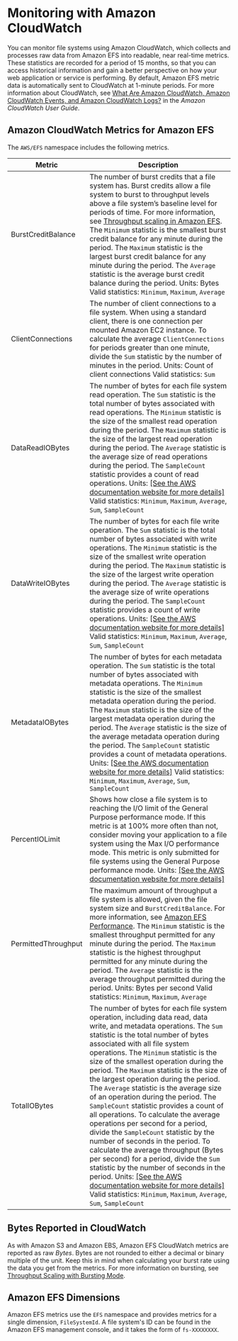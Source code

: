 # Monitoring with Amazon CloudWatch<a name="monitoring-cloudwatch"></a>

You can monitor file systems using Amazon CloudWatch, which collects and processes raw data from Amazon EFS into readable, near real\-time metrics\. These statistics are recorded for a period of 15 months, so that you can access historical information and gain a better perspective on how your web application or service is performing\. By default, Amazon EFS metric data is automatically sent to CloudWatch at 1\-minute periods\. For more information about CloudWatch, see [What Are Amazon CloudWatch, Amazon CloudWatch Events, and Amazon CloudWatch Logs?](http://docs.aws.amazon.com/AmazonCloudWatch/latest/monitoring//WhatIsCloudWatch.html) in the *Amazon CloudWatch User Guide*\.

## Amazon CloudWatch Metrics for Amazon EFS<a name="efs-metrics"></a>

The `AWS/EFS` namespace includes the following metrics\.


| Metric | Description | 
| --- | --- | 
| BurstCreditBalance |  The number of burst credits that a file system has\. Burst credits allow a file system to burst to throughput levels above a file system’s baseline level for periods of time\. For more information, see [Throughput scaling in Amazon EFS](http://docs.aws.amazon.com/efs/latest/ug/performance.html#bursting)\. The `Minimum` statistic is the smallest burst credit balance for any minute during the period\. The `Maximum` statistic is the largest burst credit balance for any minute during the period\. The `Average` statistic is the average burst credit balance during the period\.  Units: Bytes Valid statistics: `Minimum`, `Maximum`, `Average`  | 
| ClientConnections |  The number of client connections to a file system\. When using a standard client, there is one connection per mounted Amazon EC2 instance\.  To calculate the average `ClientConnections` for periods greater than one minute, divide the `Sum` statistic by the number of minutes in the period\.  Units: Count of client connections Valid statistics: `Sum`  | 
| DataReadIOBytes |  The number of bytes for each file system read operation\. The `Sum` statistic is the total number of bytes associated with read operations\. The `Minimum` statistic is the size of the smallest read operation during the period\. The `Maximum` statistic is the size of the largest read operation during the period\. The `Average` statistic is the average size of read operations during the period\. The `SampleCount` statistic provides a count of read operations\. Units: [\[See the AWS documentation website for more details\]](http://docs.aws.amazon.com/efs/latest/ug/monitoring-cloudwatch.html) Valid statistics: `Minimum`, `Maximum`, `Average`, `Sum`, `SampleCount`  | 
| DataWriteIOBytes |  The number of bytes for each file write operation\. The `Sum` statistic is the total number of bytes associated with write operations\. The `Minimum` statistic is the size of the smallest write operation during the period\. The `Maximum` statistic is the size of the largest write operation during the period\. The `Average` statistic is the average size of write operations during the period\. The `SampleCount` statistic provides a count of write operations\. Units: [\[See the AWS documentation website for more details\]](http://docs.aws.amazon.com/efs/latest/ug/monitoring-cloudwatch.html) Valid statistics: `Minimum`, `Maximum`, `Average`, `Sum`, `SampleCount`  | 
| MetadataIOBytes |  The number of bytes for each metadata operation\. The `Sum` statistic is the total number of bytes associated with metadata operations\. The `Minimum` statistic is the size of the smallest metadata operation during the period\. The `Maximum` statistic is the size of the largest metadata operation during the period\. The `Average` statistic is the size of the average metadata operation during the period\. The `SampleCount` statistic provides a count of metadata operations\. Units: [\[See the AWS documentation website for more details\]](http://docs.aws.amazon.com/efs/latest/ug/monitoring-cloudwatch.html) Valid statistics: `Minimum`, `Maximum`, `Average`, `Sum`, `SampleCount`  | 
| PercentIOLimit | Shows how close a file system is to reaching the I/O limit of the General Purpose performance mode\. If this metric is at 100% more often than not, consider moving your application to a file system using the Max I/O performance mode\.  This metric is only submitted for file systems using the General Purpose performance mode\.  Units: [\[See the AWS documentation website for more details\]](http://docs.aws.amazon.com/efs/latest/ug/monitoring-cloudwatch.html)  | 
| PermittedThroughput |  The maximum amount of throughput a file system is allowed, given the file system size and `BurstCreditBalance`\. For more information, see [Amazon EFS Performance](http://docs.aws.amazon.com/efs/latest/ug/performance.html)\. The `Minimum` statistic is the smallest throughput permitted for any minute during the period\. The `Maximum` statistic is the highest throughput permitted for any minute during the period\. The `Average` statistic is the average throughput permitted during the period\.  Units: Bytes per second Valid statistics: `Minimum`, `Maximum`, `Average`  | 
| TotalIOBytes |  The number of bytes for each file system operation, including data read, data write, and metadata operations\. The `Sum` statistic is the total number of bytes associated with all file system operations\. The `Minimum` statistic is the size of the smallest operation during the period\. The `Maximum` statistic is the size of the largest operation during the period\. The `Average` statistic is the average size of an operation during the period\. The `SampleCount` statistic provides a count of all operations\.  To calculate the average operations per second for a period, divide the `SampleCount` statistic by the number of seconds in the period\. To calculate the average throughput \(Bytes per second\) for a period, divide the `Sum` statistic by the number of seconds in the period\.   Units: [\[See the AWS documentation website for more details\]](http://docs.aws.amazon.com/efs/latest/ug/monitoring-cloudwatch.html) Valid statistics: `Minimum`, `Maximum`, `Average`, `Sum`, `SampleCount`  | 

## Bytes Reported in CloudWatch<a name="cloudwatch-bytes"></a>

As with Amazon S3 and Amazon EBS, Amazon EFS CloudWatch metrics are reported as raw *Bytes*\. Bytes are not rounded to either a decimal or binary multiple of the unit\. Keep this in mind when calculating your burst rate using the data you get from the metrics\. For more information on bursting, see [Throughput Scaling with Bursting Mode](performance.md#bursting)\.

## Amazon EFS Dimensions<a name="efs-dimensions"></a>

Amazon EFS metrics use the `EFS` namespace and provides metrics for a single dimension, `FileSystemId`\. A file system's ID can be found in the Amazon EFS management console, and it takes the form of `fs-XXXXXXXX`\.